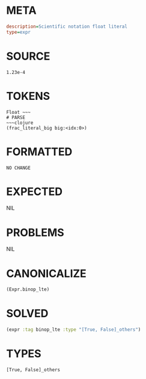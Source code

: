 # META
~~~ini
description=Scientific notation float literal
type=expr
~~~
# SOURCE
~~~roc
1.23e-4
~~~
# TOKENS
~~~text
Float ~~~
# PARSE
~~~clojure
(frac_literal_big big:<idx:0>)
~~~
# FORMATTED
~~~roc
NO CHANGE
~~~
# EXPECTED
NIL
# PROBLEMS
NIL
# CANONICALIZE
~~~clojure
(Expr.binop_lte)
~~~
# SOLVED
~~~clojure
(expr :tag binop_lte :type "[True, False]_others")
~~~
# TYPES
~~~roc
[True, False]_others
~~~
